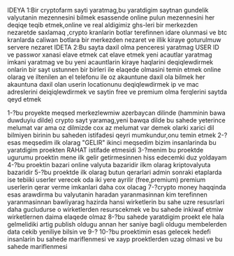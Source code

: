 IDEYA 1:Bir cryptofarm sayti yaratmag,bu yaratdigim saytnan gundelik valyutanin mezennesini bilmek esassende online pulun mezennesini her deqiqe teqib etmek,online ve real aldigimiz ghs-leri bir merkezden nezaretde saxlamaq ,crypto kranlarin botlar terefinnen idare olunmasi ve btc kranlarda caliwan botlara bir merkezden nezaret ve illik kiraye goturulmuw servere nezaret 
IDETA 2:Bu sayta daxil olma penceresi yaratmag USER ID ve passwor xanasi elave etmek cat elave etmek yeni acautlar yaratmag imkani yaratmag ve bu yeni acauntlarin kiraye haqlarini deqiqlewdirmek onlarin bir sayt ustunnen bir birleri ile elaqede olmasini temin etmek online olarag ve iltenilen an el telefonu ile oz akauntune daxil ola bilmek her akauntuna daxil olan userin locationunu deqiqlewdirmek ip ve mac adreslerini deiqiqlewdirmek ve saytin free ve premium olma ferqlerini saytda qeyd etmek

1-?bu proyekte meqsed merkezlewmiw azerbaycan dilinde (hamminin bawa duwduyiu dilde) crypto sayt yaramag,yeni bawqa dilde bu sahede yeterince melumat var ama oz dilmizde cox az melumat var demek olarki xarici dil bilmiyen birinin bu saheden istifadesi qeyri mumkundur,onu temin etmek
2-?esas meqsedim ilk olarag "GELIR" ikinci meqsedim bizim insanlarinda bu yaratdigim proekten RAHAT istifade etmesidi
3-?menim bu proektde ugurumu proektin mene ilk gelir getirmesinnen hiss edecemki duz yoldayam 
4-?bu proektin bazari online valyuta bazaridir ilkm olarag kriptovalyuta bazaridir
5-?bu proektde ilk olarag butun qerarlari admin sonraki etaplarda ise tebiiki userler verecek oda iki yere ayrilir (free,premium)
premium userlerin qerar verme imkanlari daha cox olacag
7-?crypto money haqqinda esas arawdirma bu valyutanin haradan yaranmasinnan kim terefinnen yaranmasinnan bawliyarag hazirda hansi wirketlerin bu sahe uzre resusrlari daha gucludurse o wirketlerden resurscekmek ve bu sahede inkiwaf etmiw wirketlernen daima elaqede olmaz
8-?bu sahede yaratdigim proekt ele hala gelmelidiki artig publish oldugu annan her saniye bagli oldugu membelerden data cekib yeniliye bilsin ve 
9-?
10-?bu proektimin esas gelecek hedefi insanlarin bu sahede mariflenmesi ve xayp proektlerden uzag olmasi ve bu sahede mariflenmesi
